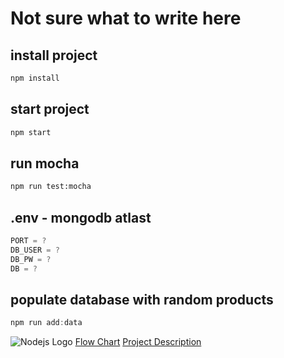 # Not sure what to write here

## install project
```bash
npm install
```

## start project
```bash
npm start
```

## run mocha

```bash
npm run test:mocha
```

## .env - mongodb atlast
```js
PORT = ?
DB_USER = ?
DB_PW = ?
DB = ?
```

## populate database with random products
```js
npm run add:data
```

![Nodejs Logo](https://www.schemecolor.com/wallpaper?i=23516&desktop)
[Flow Chart](https://www.figma.com/file/v1OH5wMUaJjVXPXyv2ihiM/Untitled?node-id=0%3A1)
[Project Description](https://github.com/Glimakra-Webbutvecklare-2020/case-mongo-app)

